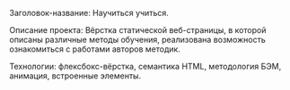 Заголовок-название: Научиться учиться.

Описание проекта: Вёрстка статической веб-страницы, в которой описаны различные методы обучения, реализована возможность ознакомиться с работами авторов методик.

Технологии: флексбокс-вёрстка, семантика HTML, методология БЭМ, анимация, встроенные элементы.
